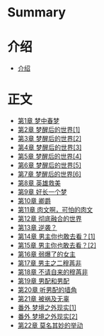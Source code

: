 # Summary

# 介绍

- [介绍](./介绍.md)

# 正文

- [第1章 梦中春梦](./第1章-梦中春梦.md)
- [第2章 梦醒后的世界[1]](./第2章-梦醒后的世界[1].md)
- [第3章 梦醒后的世界[2]](./第3章-梦醒后的世界[2].md)
- [第4章 梦醒后的世界[3]](./第4章-梦醒后的世界[3].md)
- [第5章 梦醒后的世界[4]](./第5章-梦醒后的世界[4].md)
- [第6章 梦醒后的世界[5]](./第6章-梦醒后的世界[5].md)
- [第7章 梦醒后的世界[6]](./第7章-梦醒后的世界[6].md)
- [第8章 英雄救美](./第8章-英雄救美.md)
- [第9章 好长一个梦](./第9章-好长一个梦.md)
- [第10章 卿爵](./第10章-卿爵.md)
- [第11章 肉文啊，可怕的肉文](./第11章-肉文啊，可怕的肉文.md)
- [第12章 彻底融合的世界](./第12章-彻底融合的世界.md)
- [第13章 逆袭？](./第13章-逆袭？.md)
- [第14章 男主你也敢去看？[1]](./第14章-男主你也敢去看？[1].md)
- [第15章 男主你也敢去看？[2]](./第15章-男主你也敢去看？[2].md)
- [第16章 弱爆了的女主](./第16章-弱爆了的女主.md)
- [第17章 男主之二穆苒非](./第17章-男主之二穆苒非.md)
- [第18章 不请自来的穆苒非](./第18章-不请自来的穆苒非.md)
- [第19章 男配和男配](./第19章-男配和男配.md)
- [第20章 听男配的墙角](./第20章-听男配的墙角.md)
- [第21章 被祸及无辜](./第21章-被祸及无辜.md)
- [番外 梦境之外现实[1]](./番外-梦境之外现实[1].md)
- [番外 梦境之外现实[2]](./番外-梦境之外现实[2].md)
- [第22章 莫名其妙的举动](./第22章-莫名其妙的举动.md)
